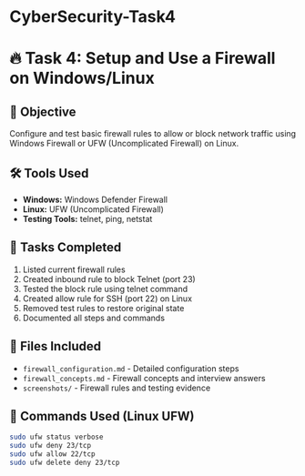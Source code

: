# CyberSecurity-Task4
# 🔥 Task 4: Setup and Use a Firewall on Windows/Linux

## 📌 Objective
Configure and test basic firewall rules to allow or block network traffic using Windows Firewall or UFW (Uncomplicated Firewall) on Linux.

## 🛠️ Tools Used
- **Windows:** Windows Defender Firewall
- **Linux:** UFW (Uncomplicated Firewall)
- **Testing Tools:** telnet, ping, netstat

## 🎯 Tasks Completed
1. Listed current firewall rules
2. Created inbound rule to block Telnet (port 23)
3. Tested the block rule using telnet command
4. Created allow rule for SSH (port 22) on Linux
5. Removed test rules to restore original state
6. Documented all steps and commands

## 📁 Files Included
- `firewall_configuration.md` - Detailed configuration steps
- `firewall_concepts.md` - Firewall concepts and interview answers
- `screenshots/` - Firewall rules and testing evidence

## 🔧 Commands Used (Linux UFW)
```bash
sudo ufw status verbose
sudo ufw deny 23/tcp
sudo ufw allow 22/tcp
sudo ufw delete deny 23/tcp
